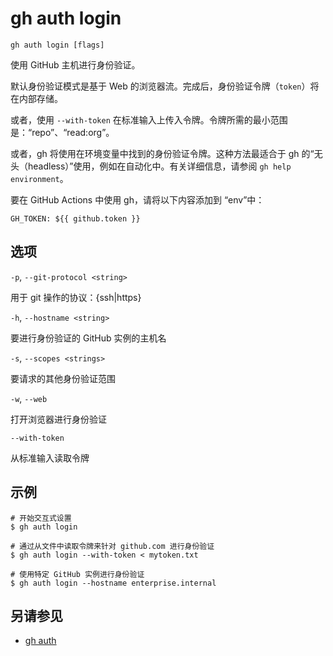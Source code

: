 # gh auth login

```
gh auth login [flags]
```

使用 GitHub 主机进行身份验证。

默认身份验证模式是基于 Web 的浏览器流。完成后，身份验证令牌（`token`）将在内部存储。

或者，使用 `--with-token` 在标准输入上传入令牌。令牌所需的最小范围是：“repo”、“read:org”。

或者，gh 将使用在环境变量中找到的身份验证令牌。这种方法最适合于 gh 的“无头（headless）”使用，例如在自动化中。有关详细信息，请参阅 `gh help environment`。

要在 GitHub Actions 中使用 gh，请将以下内容添加到 “env”中：

```
GH_TOKEN: ${{ github.token }}
```

## 选项

`-p`, `--git-protocol <string>`

用于 git 操作的协议：\{ssh|https\}

`-h`, `--hostname <string>`

要进行身份验证的 GitHub 实例的主机名

`-s`, `--scopes <strings>`

要请求的其他身份验证范围

`-w`, `--web`

打开浏览器进行身份验证

`--with-token`

从标准输入读取令牌

## 示例

```
# 开始交互式设置
$ gh auth login

# 通过从文件中读取令牌来针对 github.com 进行身份验证
$ gh auth login --with-token < mytoken.txt

# 使用特定 GitHub 实例进行身份验证
$ gh auth login --hostname enterprise.internal
```
## 另请参见

- [gh auth](/gh_auth)